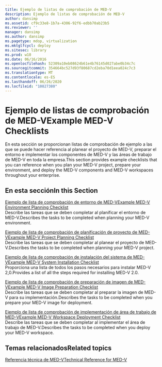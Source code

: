 ```yaml
---
title: Ejemplo de listas de comprobación de MED-V
description: Ejemplo de listas de comprobación de MED-V
author: dansimp
ms.assetid: cf9c33e8-1b7a-4306-92f6-edbb70ab23b5
ms.reviewer: ''
manager: dansimp
ms.author: dansimp
ms.pagetype: mdop, virtualization
ms.mktglfcycl: deploy
ms.sitesec: library
ms.prod: w10
ms.date: 06/16/2016
ms.openlocfilehash: 52309a10eb08624b61e4b76145d027abe0b34c7c
ms.sourcegitcommit: 354664bc527d93f80687cd2eba70d1eea024c7c3
ms.translationtype: MT
ms.contentlocale: es-ES
ms.lasthandoff: 06/26/2020
ms.locfileid: "10827380"
---
```

# <span data-ttu-id="1cb12-103">Ejemplo de listas de comprobación de MED-V</span><span class="sxs-lookup"><span data-stu-id="1cb12-103">Example MED-V Checklists</span></span>


<span data-ttu-id="1cb12-104">En esta sección se proporcionan listas de comprobación de ejemplo a las que se puede hacer referencia al planear el proyecto de MED-V, preparar el entorno e implementar los componentes de MED-V y las áreas de trabajo de MED-V en toda la empresa.</span><span class="sxs-lookup"><span data-stu-id="1cb12-104">This section provides example checklists that you can reference when you plan your MED-V project, prepare your environment, and deploy the MED-V components and MED-V workspaces throughout your enterprise.</span></span>

## <span data-ttu-id="1cb12-105">En esta sección</span><span class="sxs-lookup"><span data-stu-id="1cb12-105">In this Section</span></span>


<a href="" id="example-med-v-environment-planning-checklist"></a>[<span data-ttu-id="1cb12-106">Ejemplo de lista de comprobación de entorno de MED-V</span><span class="sxs-lookup"><span data-stu-id="1cb12-106">Example MED-V Environment Planning Checklist</span></span>](example-med-v-environment-planning-checklist.md)  
<span data-ttu-id="1cb12-107">Describe las tareas que se deben completar al planificar el entorno de MED-V.</span><span class="sxs-lookup"><span data-stu-id="1cb12-107">Describes the tasks to be completed when planning your MED-V environment.</span></span>

<a href="" id="example-med-v-project-planning-checklist"></a>[<span data-ttu-id="1cb12-108">Ejemplo de lista de comprobación de planificación de proyecto de MED-V</span><span class="sxs-lookup"><span data-stu-id="1cb12-108">Example MED-V Project Planning Checklist</span></span>](example-med-v-project-planning-checklist.md)  
<span data-ttu-id="1cb12-109">Describe las tareas que se deben completar al planear el proyecto de MED-V.</span><span class="sxs-lookup"><span data-stu-id="1cb12-109">Describes the tasks to be completed when planning your MED-V project.</span></span>

<a href="" id="example-med-v-system-installation-checklist"></a>[<span data-ttu-id="1cb12-110">Ejemplo de lista de comprobación de instalación del sistema de MED-V</span><span class="sxs-lookup"><span data-stu-id="1cb12-110">Example MED-V System Installation Checklist</span></span>](example-med-v-system-installation-checklist.md)  
<span data-ttu-id="1cb12-111">Proporciona una lista de todos los pasos necesarios para instalar MED-V 2,0.</span><span class="sxs-lookup"><span data-stu-id="1cb12-111">Provides a list of all the steps required for installing MED-V 2.0.</span></span>

<a href="" id="example-med-v-image-preparation-checklist"></a>[<span data-ttu-id="1cb12-112">Ejemplo de lista de comprobación de preparación de imagen de MED-V</span><span class="sxs-lookup"><span data-stu-id="1cb12-112">Example MED-V Image Preparation Checklist</span></span>](example-med-v-image-preparation-checklist.md)  
<span data-ttu-id="1cb12-113">Describe las tareas que se deben completar al preparar la imagen de MED-V para su implementación.</span><span class="sxs-lookup"><span data-stu-id="1cb12-113">Describes the tasks to be completed when you prepare your MED-V image for deployment.</span></span>

<a href="" id="example-med-v-workspace-deployment-checklist"></a>[<span data-ttu-id="1cb12-114">Ejemplo de lista de comprobación de implementación de área de trabajo de MED-V</span><span class="sxs-lookup"><span data-stu-id="1cb12-114">Example MED-V Workspace Deployment Checklist</span></span>](example-med-v-workspace-deployment-checklist.md)  
<span data-ttu-id="1cb12-115">Describe las tareas que se deben completar al implementar el área de trabajo de MED-V.</span><span class="sxs-lookup"><span data-stu-id="1cb12-115">Describes the tasks to be completed when you deploy your MED-V workspace.</span></span>

## <span data-ttu-id="1cb12-116">Temas relacionados</span><span class="sxs-lookup"><span data-stu-id="1cb12-116">Related topics</span></span>


[<span data-ttu-id="1cb12-117">Referencia técnica de MED-V</span><span class="sxs-lookup"><span data-stu-id="1cb12-117">Technical Reference for MED-V</span></span>](technical-reference-for-med-v.md)

 

 





